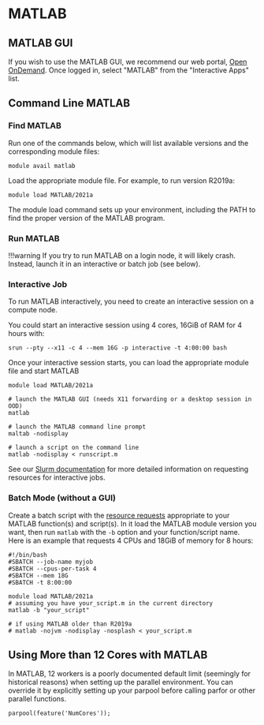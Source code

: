 # MATLAB

## MATLAB GUI

If you wish to use the MATLAB GUI, we recommend our web portal, [Open OnDemand](/clusters-at-yale/access/ood). Once logged in, select "MATLAB" from the "Interactive Apps" list.

## Command Line MATLAB

### Find MATLAB

Run one of the commands below, which will list available versions and the corresponding module files:

```
module avail matlab
```

Load the appropriate module file. For example, to run version R2019a:

```
module load MATLAB/2021a
```

The module load command sets up your environment, including the PATH to find the proper version of the MATLAB program.

### Run MATLAB

!!!warning
    If you try to run MATLAB on a login node, it will likely crash. Instead, launch it in an interactive or batch job (see below).

### Interactive Job

To run MATLAB interactively, you need to create an interactive session on a compute node.

You could start an interactive session using 4 cores, 16GiB of RAM for 4 hours with:

``` batch
srun --pty --x11 -c 4 --mem 16G -p interactive -t 4:00:00 bash
```

Once your interactive session starts, you can load the appropriate module file and start MATLAB

```
module load MATLAB/2021a

# launch the MATLAB GUI (needs X11 forwarding or a desktop session in OOD)
matlab

# launch the MATLAB command line prompt
maltab -nodisplay

# launch a script on the command line
matlab -nodisplay < runscript.m

```

See our [Slurm documentation](/clusters-at-yale/job-scheduling) for more detailed information on requesting resources for interactive jobs.

### Batch Mode (without a GUI)

Create a batch script with the [resource requests](/clusters-at-yale/job-scheduling/resource-requests) appropriate to your MATLAB function(s) and script(s). In it load the MATLAB module version you want, then run `matlab` with the `-b` option and your function/script name. Here is an example that requests 4 CPUs and 18GiB of memory for 8 hours: 

```
#!/bin/bash
#SBATCH --job-name myjob
#SBATCH --cpus-per-task 4
#SBATCH --mem 18G
#SBATCH -t 8:00:00

module load MATLAB/2021a
# assuming you have your_script.m in the current directory
matlab -b "your_script"

# if using MATLAB older than R2019a
# matlab -nojvm -nodisplay -nosplash < your_script.m

```

## Using More than 12 Cores with MATLAB

In MATLAB, 12 workers is a poorly documented default limit (seemingly for historical reasons) when setting up the parallel environment. You can override it by explicitly setting up your parpool before calling parfor or other parallel functions.

```
parpool(feature('NumCores'));
```

